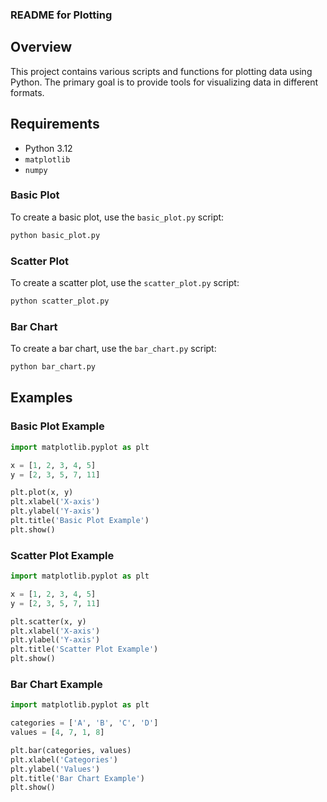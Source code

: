 ### README for Plotting

## Overview
This project contains various scripts and functions for plotting data using Python. The primary goal is to provide tools for visualizing data in different formats.

## Requirements
- Python 3.12
- `matplotlib`
- `numpy`

### Basic Plot
To create a basic plot, use the `basic_plot.py` script:
```sh
python basic_plot.py
```

### Scatter Plot
To create a scatter plot, use the `scatter_plot.py` script:
```sh
python scatter_plot.py
```

### Bar Chart
To create a bar chart, use the `bar_chart.py` script:
```sh
python bar_chart.py
```

## Examples
### Basic Plot Example
```python
import matplotlib.pyplot as plt

x = [1, 2, 3, 4, 5]
y = [2, 3, 5, 7, 11]

plt.plot(x, y)
plt.xlabel('X-axis')
plt.ylabel('Y-axis')
plt.title('Basic Plot Example')
plt.show()
```

### Scatter Plot Example
```python
import matplotlib.pyplot as plt

x = [1, 2, 3, 4, 5]
y = [2, 3, 5, 7, 11]

plt.scatter(x, y)
plt.xlabel('X-axis')
plt.ylabel('Y-axis')
plt.title('Scatter Plot Example')
plt.show()
```

### Bar Chart Example
```python
import matplotlib.pyplot as plt

categories = ['A', 'B', 'C', 'D']
values = [4, 7, 1, 8]

plt.bar(categories, values)
plt.xlabel('Categories')
plt.ylabel('Values')
plt.title('Bar Chart Example')
plt.show()
```
